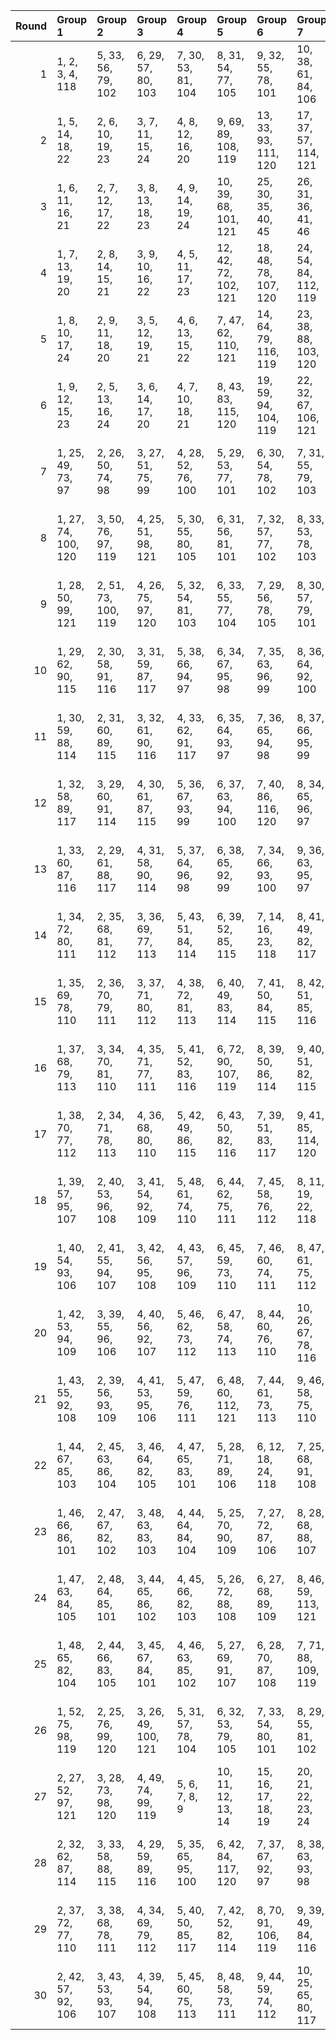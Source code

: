 |   Round | Group 1             | Group 2             | Group 3             | Group 4            | Group 5              | Group 6              | Group 7              | Group 8              | Group 9              | Group 10             | Group 11             | Group 12             | Group 13             | Group 14             | Group 15             | Group 16             | Group 17             | Group 18               | Group 19               | Group 20               | Group 21                | Group 22       | Group 23           | Group 24           | Group 25           |
|--------:|:--------------------|:--------------------|:--------------------|:-------------------|:---------------------|:---------------------|:---------------------|:---------------------|:---------------------|:---------------------|:---------------------|:---------------------|:---------------------|:---------------------|:---------------------|:---------------------|:---------------------|:-----------------------|:-----------------------|:-----------------------|:------------------------|:---------------|:-------------------|:-------------------|:-------------------|
|       1 | 1, 2, 3, 4, 118     | 5, 33, 56, 79, 102  | 6, 29, 57, 80, 103  | 7, 30, 53, 81, 104 | 8, 31, 54, 77, 105   | 9, 32, 55, 78, 101   | 10, 38, 61, 84, 106  | 11, 34, 62, 85, 107  | 12, 35, 58, 86, 108  | 13, 36, 59, 82, 109  | 15, 43, 66, 89, 110  | 16, 39, 67, 90, 111  | 17, 40, 63, 91, 112  | 18, 41, 64, 87, 113  | 20, 48, 71, 94, 114  | 21, 44, 72, 95, 115  | 22, 45, 68, 96, 116  | 23, 46, 69, 92, 117    | 25, 26, 27, 28, 119    | 49, 50, 51, 52, 120    | 73, 74, 75, 76, 121     | 14, 37, 60, 83 | 19, 42, 65, 88     | 24, 47, 70, 93     | 97, 98, 99, 100    |
|       2 | 1, 5, 14, 18, 22    | 2, 6, 10, 19, 23    | 3, 7, 11, 15, 24    | 4, 8, 12, 16, 20   | 9, 69, 89, 108, 119  | 13, 33, 93, 111, 120 | 17, 37, 57, 114, 121 | 25, 29, 38, 42, 46   | 26, 30, 34, 43, 47   | 27, 31, 35, 39, 48   | 28, 32, 36, 40, 44   | 45, 65, 85, 105, 118 | 49, 53, 62, 66, 70   | 50, 54, 58, 67, 71   | 51, 55, 59, 63, 72   | 52, 56, 60, 64, 68   | 73, 77, 86, 90, 94   | 74, 78, 82, 91, 95     | 75, 79, 83, 87, 96     | 76, 80, 84, 88, 92     | 97, 101, 109, 112, 115  | 21, 41, 61, 81 | 98, 102, 113, 116  | 99, 103, 106, 117  | 100, 104, 107, 110 |
|       3 | 1, 6, 11, 16, 21    | 2, 7, 12, 17, 22    | 3, 8, 13, 18, 23    | 4, 9, 14, 19, 24   | 10, 39, 68, 101, 121 | 25, 30, 35, 40, 45   | 26, 31, 36, 41, 46   | 27, 32, 37, 42, 47   | 28, 33, 38, 43, 48   | 49, 54, 59, 64, 69   | 50, 55, 60, 65, 70   | 51, 56, 61, 66, 71   | 52, 57, 62, 67, 72   | 73, 78, 83, 88, 93   | 74, 79, 84, 89, 94   | 75, 80, 85, 90, 95   | 76, 81, 86, 91, 96   | 97, 102, 106, 110, 114 | 98, 103, 107, 111, 115 | 99, 104, 108, 112, 116 | 100, 105, 109, 113, 117 | 5, 34, 63, 92  | 15, 44, 77, 120    | 20, 53, 82, 119    | 29, 58, 87, 118    |
|       4 | 1, 7, 13, 19, 20    | 2, 8, 14, 15, 21    | 3, 9, 10, 16, 22    | 4, 5, 11, 17, 23   | 12, 42, 72, 102, 121 | 18, 48, 78, 107, 120 | 24, 54, 84, 112, 119 | 25, 31, 37, 43, 44   | 26, 32, 38, 39, 45   | 27, 33, 34, 40, 46   | 28, 29, 35, 41, 47   | 30, 60, 90, 117, 118 | 49, 55, 61, 67, 68   | 50, 56, 62, 63, 69   | 51, 57, 58, 64, 70   | 52, 53, 59, 65, 71   | 73, 79, 85, 91, 92   | 74, 80, 86, 87, 93     | 75, 81, 82, 88, 94     | 76, 77, 83, 89, 95     | 100, 101, 106, 111, 116 | 6, 36, 66, 96  | 97, 103, 108, 113  | 98, 104, 109, 114  | 99, 105, 110, 115  |
|       5 | 1, 8, 10, 17, 24    | 2, 9, 11, 18, 20    | 3, 5, 12, 19, 21    | 4, 6, 13, 15, 22   | 7, 47, 62, 110, 121  | 14, 64, 79, 116, 119 | 23, 38, 88, 103, 120 | 25, 32, 34, 41, 48   | 26, 33, 35, 42, 44   | 27, 29, 36, 43, 45   | 28, 30, 37, 39, 46   | 40, 55, 95, 109, 118 | 49, 56, 58, 65, 72   | 50, 57, 59, 66, 68   | 51, 53, 60, 67, 69   | 52, 54, 61, 63, 70   | 73, 80, 82, 89, 96   | 74, 81, 83, 90, 92     | 75, 77, 84, 91, 93     | 76, 78, 85, 87, 94     | 99, 101, 107, 113, 114  | 16, 31, 71, 86 | 97, 104, 111, 117  | 98, 105, 106, 112  | 100, 102, 108, 115 |
|       6 | 1, 9, 12, 15, 23    | 2, 5, 13, 16, 24    | 3, 6, 14, 17, 20    | 4, 7, 10, 18, 21   | 8, 43, 83, 115, 120  | 19, 59, 94, 104, 119 | 22, 32, 67, 106, 121 | 25, 33, 36, 39, 47   | 26, 29, 37, 40, 48   | 27, 30, 38, 41, 44   | 28, 31, 34, 42, 45   | 35, 70, 80, 113, 118 | 49, 57, 60, 63, 71   | 50, 53, 61, 64, 72   | 51, 54, 62, 65, 68   | 52, 55, 58, 66, 69   | 73, 81, 84, 87, 95   | 74, 77, 85, 88, 96     | 75, 78, 86, 89, 92     | 76, 79, 82, 90, 93     | 98, 101, 108, 110, 117  | 11, 46, 56, 91 | 97, 105, 107, 116  | 99, 102, 109, 111  | 100, 103, 112, 114 |
|       7 | 1, 25, 49, 73, 97   | 2, 26, 50, 74, 98   | 3, 27, 51, 75, 99   | 4, 28, 52, 76, 100 | 5, 29, 53, 77, 101   | 6, 30, 54, 78, 102   | 7, 31, 55, 79, 103   | 8, 32, 56, 80, 104   | 9, 33, 57, 81, 105   | 11, 35, 59, 83, 106  | 12, 36, 60, 84, 107  | 13, 37, 61, 85, 108  | 14, 38, 62, 86, 109  | 16, 40, 64, 88, 110  | 17, 41, 65, 89, 111  | 18, 42, 66, 90, 112  | 19, 43, 67, 91, 113  | 21, 45, 69, 93, 114    | 22, 46, 70, 94, 115    | 23, 47, 71, 95, 116    | 24, 48, 72, 96, 117     | 10, 34, 58, 82 | 15, 39, 63, 87     | 20, 44, 68, 92     | 118, 119, 120, 121 |
|       8 | 1, 27, 74, 100, 120 | 3, 50, 76, 97, 119  | 4, 25, 51, 98, 121  | 5, 30, 55, 80, 105 | 6, 31, 56, 81, 101   | 7, 32, 57, 77, 102   | 8, 33, 53, 78, 103   | 9, 29, 54, 79, 104   | 10, 35, 60, 85, 109  | 12, 37, 62, 82, 106  | 13, 38, 58, 83, 107  | 14, 34, 59, 84, 108  | 15, 40, 65, 90, 113  | 17, 42, 67, 87, 110  | 18, 43, 63, 88, 111  | 19, 39, 64, 89, 112  | 20, 45, 70, 95, 117  | 22, 47, 72, 92, 114    | 23, 48, 68, 93, 115    | 24, 44, 69, 94, 116    | 26, 52, 73, 99, 118     | 2, 28, 49, 75  | 11, 36, 61, 86     | 16, 41, 66, 91     | 21, 46, 71, 96     |
|       9 | 1, 28, 50, 99, 121  | 2, 51, 73, 100, 119 | 4, 26, 75, 97, 120  | 5, 32, 54, 81, 103 | 6, 33, 55, 77, 104   | 7, 29, 56, 78, 105   | 8, 30, 57, 79, 101   | 9, 31, 53, 80, 102   | 10, 37, 59, 86, 107  | 11, 38, 60, 82, 108  | 12, 34, 61, 83, 109  | 14, 36, 58, 85, 106  | 15, 42, 64, 91, 111  | 16, 43, 65, 87, 112  | 17, 39, 66, 88, 113  | 19, 41, 63, 90, 110  | 20, 47, 69, 96, 115  | 21, 48, 70, 92, 116    | 22, 44, 71, 93, 117    | 24, 46, 68, 95, 114    | 27, 49, 76, 98, 118     | 3, 25, 52, 74  | 13, 35, 62, 84     | 18, 40, 67, 89     | 23, 45, 72, 94     |
|      10 | 1, 29, 62, 90, 115  | 2, 30, 58, 91, 116  | 3, 31, 59, 87, 117  | 5, 38, 66, 94, 97  | 6, 34, 67, 95, 98    | 7, 35, 63, 96, 99    | 8, 36, 64, 92, 100   | 9, 13, 17, 21, 118   | 10, 43, 71, 74, 102  | 11, 39, 72, 75, 103  | 12, 40, 68, 76, 104  | 14, 42, 70, 73, 101  | 15, 48, 51, 79, 106  | 16, 44, 52, 80, 107  | 18, 46, 49, 77, 109  | 20, 28, 56, 84, 110  | 22, 25, 53, 86, 112  | 23, 26, 54, 82, 113    | 33, 37, 41, 45, 119    | 57, 61, 65, 69, 120    | 81, 85, 89, 93, 121     | 4, 32, 60, 88  | 19, 47, 50, 78     | 24, 27, 55, 83     | 105, 108, 111, 114 |
|      11 | 1, 30, 59, 88, 114  | 2, 31, 60, 89, 115  | 3, 32, 61, 90, 116  | 4, 33, 62, 91, 117 | 6, 35, 64, 93, 97    | 7, 36, 65, 94, 98    | 8, 37, 66, 95, 99    | 9, 38, 67, 96, 100   | 11, 40, 69, 73, 102  | 12, 41, 70, 74, 103  | 13, 42, 71, 75, 104  | 14, 43, 72, 76, 105  | 15, 58, 92, 101, 119 | 16, 45, 49, 78, 106  | 17, 46, 50, 79, 107  | 18, 47, 51, 80, 108  | 19, 48, 52, 81, 109  | 21, 25, 54, 83, 110    | 22, 26, 55, 84, 111    | 23, 27, 56, 85, 112    | 24, 28, 57, 86, 113     | 5, 39, 82, 120 | 10, 44, 53, 87     | 20, 29, 63, 121    | 34, 68, 77, 118    |
|      12 | 1, 32, 58, 89, 117  | 3, 29, 60, 91, 114  | 4, 30, 61, 87, 115  | 5, 36, 67, 93, 99  | 6, 37, 63, 94, 100   | 7, 40, 86, 116, 120  | 8, 34, 65, 96, 97    | 9, 35, 66, 92, 98    | 10, 41, 72, 73, 104  | 11, 42, 68, 74, 105  | 12, 43, 69, 75, 101  | 13, 39, 70, 76, 102  | 15, 46, 52, 78, 108  | 16, 62, 95, 103, 119 | 18, 44, 50, 81, 106  | 19, 45, 51, 77, 107  | 20, 26, 57, 83, 112  | 21, 27, 53, 84, 113    | 23, 31, 64, 109, 121   | 24, 25, 56, 82, 111    | 38, 71, 79, 110, 118    | 2, 33, 59, 90  | 14, 47, 55, 88     | 17, 48, 49, 80     | 22, 28, 54, 85     |
|      13 | 1, 33, 60, 87, 116  | 2, 29, 61, 88, 117  | 4, 31, 58, 90, 114  | 5, 37, 64, 96, 98  | 6, 38, 65, 92, 99    | 7, 34, 66, 93, 100   | 9, 36, 63, 95, 97    | 10, 42, 69, 76, 103  | 11, 43, 70, 104, 121 | 12, 39, 71, 73, 105  | 13, 40, 72, 74, 101  | 14, 41, 68, 75, 102  | 15, 47, 49, 81, 107  | 16, 48, 50, 77, 108  | 17, 44, 51, 78, 109  | 19, 46, 80, 106, 120 | 20, 27, 54, 86, 111  | 21, 28, 55, 82, 112    | 22, 56, 83, 113, 119   | 24, 26, 53, 85, 110    | 32, 59, 91, 115, 118    | 3, 30, 62, 89  | 8, 35, 67, 94      | 18, 45, 52, 79     | 23, 25, 57, 84     |
|      14 | 1, 34, 72, 80, 111  | 2, 35, 68, 81, 112  | 3, 36, 69, 77, 113  | 5, 43, 51, 84, 114 | 6, 39, 52, 85, 115   | 7, 14, 16, 23, 118   | 8, 41, 49, 82, 117   | 10, 48, 56, 89, 97   | 11, 44, 57, 90, 98   | 12, 45, 53, 91, 99   | 13, 46, 54, 87, 100  | 15, 28, 61, 94, 102  | 17, 25, 58, 96, 104  | 18, 26, 59, 92, 105  | 19, 27, 60, 93, 101  | 20, 33, 66, 74, 106  | 21, 29, 67, 75, 107  | 22, 30, 63, 76, 108    | 31, 38, 40, 47, 119    | 55, 62, 64, 71, 120    | 79, 86, 88, 95, 121     | 4, 37, 70, 78  | 9, 42, 50, 83      | 24, 32, 65, 73     | 103, 109, 110, 116 |
|      15 | 1, 35, 69, 78, 110  | 2, 36, 70, 79, 111  | 3, 37, 71, 80, 112  | 4, 38, 72, 81, 113 | 6, 40, 49, 83, 114   | 7, 41, 50, 84, 115   | 8, 42, 51, 85, 116   | 9, 43, 52, 86, 117   | 11, 45, 54, 88, 97   | 12, 46, 55, 89, 98   | 13, 47, 56, 90, 99   | 14, 48, 57, 91, 100  | 16, 25, 59, 93, 102  | 17, 26, 60, 94, 103  | 18, 27, 61, 95, 104  | 19, 28, 62, 96, 105  | 21, 30, 64, 73, 106  | 22, 31, 65, 74, 107    | 23, 32, 66, 75, 108    | 24, 33, 67, 76, 109    | 44, 63, 82, 101, 118    | 5, 68, 87, 119 | 10, 29, 92, 120    | 15, 34, 53, 121    | 20, 39, 58, 77     |
|      16 | 1, 37, 68, 79, 113  | 3, 34, 70, 81, 110  | 4, 35, 71, 77, 111  | 5, 41, 52, 83, 116 | 6, 72, 90, 107, 119  | 8, 39, 50, 86, 114   | 9, 40, 51, 82, 115   | 10, 46, 57, 88, 99   | 11, 47, 53, 89, 100  | 12, 30, 96, 112, 120 | 13, 44, 55, 91, 97   | 14, 45, 56, 87, 98   | 15, 26, 62, 93, 104  | 16, 27, 58, 94, 105  | 17, 28, 59, 95, 101  | 18, 36, 54, 117, 121 | 19, 25, 61, 92, 103  | 20, 31, 67, 73, 108    | 21, 32, 63, 74, 109    | 23, 29, 65, 76, 106    | 48, 66, 84, 102, 118    | 2, 38, 69, 80  | 7, 43, 49, 85      | 22, 33, 64, 75     | 24, 42, 60, 78     |
|      17 | 1, 38, 70, 77, 112  | 2, 34, 71, 78, 113  | 4, 36, 68, 80, 110  | 5, 42, 49, 86, 115 | 6, 43, 50, 82, 116   | 7, 39, 51, 83, 117   | 9, 41, 85, 114, 120  | 10, 47, 54, 91, 98   | 11, 48, 55, 87, 99   | 12, 44, 56, 88, 100  | 14, 46, 53, 90, 97   | 15, 27, 59, 96, 103  | 16, 28, 60, 92, 104  | 17, 61, 93, 105, 119 | 18, 25, 62, 94, 101  | 19, 26, 58, 95, 102  | 20, 32, 64, 76, 107  | 21, 33, 65, 108, 121   | 22, 29, 66, 73, 109    | 24, 31, 63, 75, 106    | 37, 69, 81, 111, 118    | 3, 35, 72, 79  | 8, 40, 52, 84      | 13, 45, 57, 89     | 23, 30, 67, 74     |
|      18 | 1, 39, 57, 95, 107  | 2, 40, 53, 96, 108  | 3, 41, 54, 92, 109  | 5, 48, 61, 74, 110 | 6, 44, 62, 75, 111   | 7, 45, 58, 76, 112   | 8, 11, 19, 22, 118   | 10, 28, 66, 79, 114  | 12, 25, 63, 81, 116  | 13, 26, 64, 77, 117  | 15, 33, 71, 84, 97   | 16, 29, 72, 85, 98   | 17, 30, 68, 86, 99   | 18, 31, 69, 82, 100  | 20, 38, 51, 89, 102  | 21, 34, 52, 90, 103  | 23, 36, 49, 87, 105  | 24, 37, 50, 88, 101    | 32, 35, 43, 46, 119    | 56, 59, 67, 70, 120    | 80, 83, 91, 94, 121     | 4, 42, 55, 93  | 9, 47, 60, 73      | 14, 27, 65, 78     | 104, 106, 113, 115 |
|      19 | 1, 40, 54, 93, 106  | 2, 41, 55, 94, 107  | 3, 42, 56, 95, 108  | 4, 43, 57, 96, 109 | 6, 45, 59, 73, 110   | 7, 46, 60, 74, 111   | 8, 47, 61, 75, 112   | 9, 48, 62, 76, 113   | 11, 25, 64, 78, 114  | 12, 26, 65, 79, 115  | 13, 27, 66, 80, 116  | 14, 28, 67, 81, 117  | 16, 30, 69, 83, 97   | 17, 31, 70, 84, 98   | 18, 32, 71, 85, 99   | 19, 33, 72, 86, 100  | 20, 34, 87, 101, 120 | 21, 35, 49, 88, 102    | 22, 36, 50, 89, 103    | 23, 37, 51, 90, 104    | 24, 38, 52, 91, 105     | 5, 44, 58, 121 | 10, 63, 77, 119    | 15, 29, 68, 82     | 39, 53, 92, 118    |
|      20 | 1, 42, 53, 94, 109  | 3, 39, 55, 96, 106  | 4, 40, 56, 92, 107  | 5, 46, 62, 73, 112 | 6, 47, 58, 74, 113   | 8, 44, 60, 76, 110   | 10, 26, 67, 78, 116  | 11, 27, 63, 79, 117  | 13, 41, 69, 105, 121 | 14, 25, 66, 77, 115  | 15, 31, 72, 83, 99   | 16, 32, 68, 84, 100  | 17, 45, 81, 108, 120 | 18, 29, 70, 86, 97   | 19, 30, 71, 82, 98   | 20, 36, 52, 88, 104  | 21, 57, 85, 111, 119 | 22, 38, 49, 90, 101    | 23, 34, 50, 91, 102    | 24, 35, 51, 87, 103    | 33, 61, 89, 114, 118    | 2, 43, 54, 95  | 7, 48, 59, 75      | 9, 37, 65, 93      | 12, 28, 64, 80     |
|      21 | 1, 43, 55, 92, 108  | 2, 39, 56, 93, 109  | 4, 41, 53, 95, 106  | 5, 47, 59, 76, 111 | 6, 48, 60, 112, 121  | 7, 44, 61, 73, 113   | 9, 46, 58, 75, 110   | 10, 27, 64, 81, 115  | 11, 28, 65, 77, 116  | 12, 66, 78, 117, 119 | 14, 26, 63, 80, 114  | 15, 32, 69, 86, 98   | 16, 33, 70, 82, 99   | 17, 29, 71, 83, 100  | 19, 31, 68, 85, 97   | 20, 37, 49, 91, 103  | 21, 38, 50, 87, 104  | 22, 34, 51, 88, 105    | 23, 35, 52, 89, 101    | 24, 36, 90, 102, 120   | 42, 54, 96, 107, 118    | 3, 40, 57, 94  | 8, 45, 62, 74      | 13, 25, 67, 79     | 18, 30, 72, 84     |
|      22 | 1, 44, 67, 85, 103  | 2, 45, 63, 86, 104  | 3, 46, 64, 82, 105  | 4, 47, 65, 83, 101 | 5, 28, 71, 89, 106   | 6, 12, 18, 24, 118   | 7, 25, 68, 91, 108   | 8, 26, 69, 87, 109   | 10, 33, 51, 94, 110  | 11, 29, 52, 95, 111  | 13, 31, 49, 92, 113  | 15, 38, 56, 74, 114  | 16, 34, 57, 75, 115  | 17, 35, 53, 76, 116  | 20, 43, 61, 79, 97   | 21, 39, 62, 80, 98   | 22, 40, 58, 81, 99   | 23, 41, 59, 77, 100    | 30, 36, 42, 48, 119    | 54, 60, 66, 72, 120    | 78, 84, 90, 96, 121     | 9, 27, 70, 88  | 14, 32, 50, 93     | 19, 37, 55, 73     | 102, 107, 112, 117 |
|      23 | 1, 46, 66, 86, 101  | 2, 47, 67, 82, 102  | 3, 48, 63, 83, 103  | 4, 44, 64, 84, 104 | 5, 25, 70, 90, 109   | 7, 27, 72, 87, 106   | 8, 28, 68, 88, 107   | 9, 45, 61, 111, 121  | 10, 30, 50, 95, 113  | 12, 32, 52, 92, 110  | 13, 65, 81, 114, 119 | 14, 29, 49, 94, 112  | 15, 35, 55, 75, 117  | 18, 38, 53, 73, 115  | 19, 34, 54, 74, 116  | 20, 40, 60, 80, 100  | 21, 37, 89, 105, 120 | 22, 42, 62, 77, 97     | 23, 43, 58, 78, 98     | 24, 39, 59, 79, 99     | 41, 57, 93, 108, 118    | 6, 26, 71, 91  | 11, 31, 51, 96     | 16, 36, 56, 76     | 17, 33, 69, 85     |
|      24 | 1, 47, 63, 84, 105  | 2, 48, 64, 85, 101  | 3, 44, 65, 86, 102  | 4, 45, 66, 82, 103 | 5, 26, 72, 88, 108   | 6, 27, 68, 89, 109   | 8, 46, 59, 113, 121  | 9, 25, 71, 87, 107   | 10, 31, 52, 93, 112  | 11, 67, 80, 115, 119 | 13, 29, 50, 96, 110  | 14, 30, 51, 92, 111  | 15, 36, 57, 73, 116  | 16, 37, 53, 74, 117  | 18, 34, 55, 76, 114  | 20, 41, 62, 78, 99   | 21, 42, 58, 79, 100  | 22, 35, 91, 104, 120   | 23, 39, 60, 81, 97     | 24, 40, 61, 77, 98     | 43, 56, 94, 106, 118    | 7, 28, 69, 90  | 12, 33, 49, 95     | 17, 38, 54, 75     | 19, 32, 70, 83     |
|      25 | 1, 48, 65, 82, 104  | 2, 44, 66, 83, 105  | 3, 45, 67, 84, 101  | 4, 46, 63, 85, 102 | 5, 27, 69, 91, 107   | 6, 28, 70, 87, 108   | 7, 71, 88, 109, 119  | 9, 26, 68, 90, 106   | 10, 32, 49, 96, 111  | 11, 33, 50, 92, 112  | 12, 29, 51, 93, 113  | 14, 31, 95, 110, 120 | 15, 37, 54, 76, 115  | 16, 38, 55, 116, 121 | 17, 34, 56, 73, 117  | 19, 36, 53, 75, 114  | 20, 42, 59, 81, 98   | 21, 43, 60, 77, 99     | 22, 39, 61, 78, 100    | 24, 41, 58, 80, 97     | 47, 64, 86, 103, 118    | 8, 25, 72, 89  | 13, 30, 52, 94     | 18, 35, 57, 74     | 23, 40, 62, 79     |
|      26 | 1, 52, 75, 98, 119  | 2, 25, 76, 99, 120  | 3, 26, 49, 100, 121 | 5, 31, 57, 78, 104 | 6, 32, 53, 79, 105   | 7, 33, 54, 80, 101   | 8, 29, 55, 81, 102   | 9, 30, 56, 77, 103   | 10, 36, 62, 83, 108  | 11, 37, 58, 84, 109  | 13, 34, 60, 86, 106  | 14, 35, 61, 82, 107  | 15, 41, 67, 88, 112  | 16, 42, 63, 89, 113  | 18, 39, 65, 91, 110  | 19, 40, 66, 87, 111  | 20, 46, 72, 93, 116  | 21, 47, 68, 94, 117    | 23, 44, 70, 96, 114    | 24, 45, 71, 92, 115    | 28, 51, 74, 97, 118     | 4, 27, 50, 73  | 12, 38, 59, 85     | 17, 43, 64, 90     | 22, 48, 69, 95     |
|      27 | 2, 27, 52, 97, 121  | 3, 28, 73, 98, 120  | 4, 49, 74, 99, 119  | 5, 6, 7, 8, 9      | 10, 11, 12, 13, 14   | 15, 16, 17, 18, 19   | 20, 21, 22, 23, 24   | 25, 50, 75, 100, 118 | 29, 30, 31, 32, 33   | 34, 35, 36, 37, 38   | 39, 40, 41, 42, 43   | 44, 45, 46, 47, 48   | 53, 54, 55, 56, 57   | 58, 59, 60, 61, 62   | 63, 64, 65, 66, 67   | 68, 69, 70, 71, 72   | 77, 78, 79, 80, 81   | 82, 83, 84, 85, 86     | 87, 88, 89, 90, 91     | 92, 93, 94, 95, 96     | 101, 102, 103, 104, 105 | 1, 26, 51, 76  | 106, 107, 108, 109 | 110, 111, 112, 113 | 114, 115, 116, 117 |
|      28 | 2, 32, 62, 87, 114  | 3, 33, 58, 88, 115  | 4, 29, 59, 89, 116  | 5, 35, 65, 95, 100 | 6, 42, 84, 117, 120  | 7, 37, 67, 92, 97    | 8, 38, 63, 93, 98    | 9, 34, 64, 94, 99    | 10, 40, 70, 75, 105  | 11, 41, 71, 76, 101  | 13, 43, 68, 73, 103  | 14, 39, 69, 74, 104  | 15, 45, 50, 80, 109  | 17, 47, 52, 77, 106  | 18, 60, 96, 102, 119 | 19, 44, 49, 79, 108  | 20, 25, 55, 85, 113  | 22, 27, 57, 82, 110    | 23, 28, 53, 83, 111    | 24, 30, 66, 107, 121   | 36, 72, 78, 112, 118    | 1, 31, 61, 91  | 12, 48, 54, 90     | 16, 46, 51, 81     | 21, 26, 56, 86     |
|      29 | 2, 37, 72, 77, 110  | 3, 38, 68, 78, 111  | 4, 34, 69, 79, 112  | 5, 40, 50, 85, 117 | 7, 42, 52, 82, 114   | 8, 70, 91, 106, 119  | 9, 39, 49, 84, 116   | 10, 45, 55, 90, 100  | 11, 32, 94, 113, 120 | 12, 47, 57, 87, 97   | 13, 48, 53, 88, 98   | 14, 44, 54, 89, 99   | 15, 25, 60, 95, 105  | 16, 26, 61, 96, 101  | 17, 27, 62, 92, 102  | 18, 28, 58, 93, 103  | 19, 35, 56, 115, 121 | 20, 30, 65, 75, 109    | 23, 33, 63, 73, 107    | 24, 29, 64, 74, 108    | 46, 67, 83, 104, 118    | 1, 36, 71, 81  | 6, 41, 51, 86      | 21, 31, 66, 76     | 22, 43, 59, 80     |
|      30 | 2, 42, 57, 92, 106  | 3, 43, 53, 93, 107  | 4, 39, 54, 94, 108  | 5, 45, 60, 75, 113 | 8, 48, 58, 73, 111   | 9, 44, 59, 74, 112   | 10, 25, 65, 80, 117  | 12, 27, 67, 77, 114  | 13, 28, 63, 78, 115  | 14, 40, 71, 103, 121 | 15, 30, 70, 85, 100  | 16, 47, 79, 109, 120 | 17, 32, 72, 82, 97   | 18, 33, 68, 83, 98   | 19, 29, 69, 84, 99   | 20, 35, 50, 90, 105  | 21, 36, 51, 91, 101  | 22, 37, 52, 87, 102    | 23, 55, 86, 110, 119   | 24, 34, 49, 89, 104    | 31, 62, 88, 116, 118    | 1, 41, 56, 96  | 6, 46, 61, 76      | 7, 38, 64, 95      | 11, 26, 66, 81     |